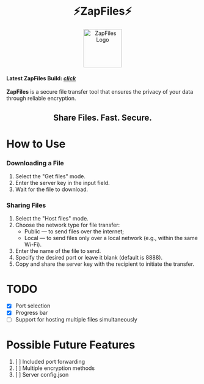 <div align="center">
  <h1>⚡ZapFiles⚡</h1>
  <img src="assets/ZapFiles-logo.png" alt="ZapFiles Logo" height="100">
</div>

#### Latest ZapFiles Build: [*click*](https://github.com/ahakahacker/ZapFiles/releases/latest/download/main.exe)

**ZapFiles** is a secure file transfer tool that ensures the privacy of your data through reliable encryption.

<h2 align="center">Share Files. Fast. Secure.</h2>

# How to Use
### Downloading a File
1. Select the "Get files" mode.
2. Enter the server key in the input field.
3. Wait for the file to download.

### Sharing Files
1. Select the "Host files" mode.
2. Choose the network type for file transfer:
   - Public — to send files over the internet;
   - Local — to send files only over a local network (e.g., within the same Wi-Fi).
3. Enter the name of the file to send.
4. Specify the desired port or leave it blank (default is 8888).
5. Copy and share the server key with the recipient to initiate the transfer.

# TODO
- [x] Port selection
- [x] Progress bar
- [ ] Support for hosting multiple files simultaneously

# Possible Future Features
1. [ ] Included port forwarding
2. [ ] Multiple encryption methods
3. [ ] Server config.json
